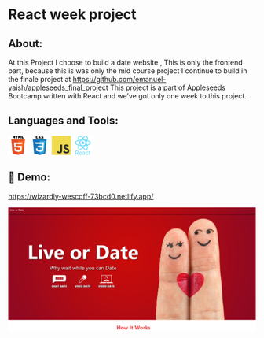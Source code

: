 # React week project

## About:

At this Project I choose to build a date website ,
This is only the frontend part, because this is was only the mid course project I continue to build in the finale project at https://github.com/emanuel-yaish/appleseeds_final_project
This project is a part of Appleseeds Bootcamp written with React and we’ve got only one week to this project.
 
 ## Languages and Tools:
<p align="left">
 <img src="https://raw.githubusercontent.com/devicons/devicon/master/icons/html5/html5-original-wordmark.svg" alt="html5" width="40" height="40"/> 
 <img src="https://raw.githubusercontent.com/devicons/devicon/master/icons/css3/css3-original-wordmark.svg" alt="css3" width="40" height="40"/>
 <img src="https://raw.githubusercontent.com/devicons/devicon/master/icons/javascript/javascript-original.svg" alt="javascript" width="40" height="40"/>
 <img src="https://raw.githubusercontent.com/devicons/devicon/master/icons/react/react-original-wordmark.svg" alt="react" width="40" height="40"/>
 </p>
 
## 🚀 Demo:

https://wizardly-wescoff-73bcd0.netlify.app/

<a href="https://wizardly-wescoff-73bcd0.netlify.app/" target="_blank">
  <img src="src/assets/images/react-week-project.png">
</a>


